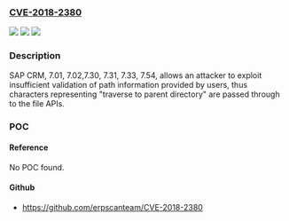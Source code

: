 ### [CVE-2018-2380](https://cve.mitre.org/cgi-bin/cvename.cgi?name=CVE-2018-2380)
![](https://img.shields.io/static/v1?label=Product&message=SAP%20CRM&color=blue)
![](https://img.shields.io/static/v1?label=Version&message=%3D%207.01%20&color=brighgreen)
![](https://img.shields.io/static/v1?label=Vulnerability&message=Directory%2FPath%20Traversal&color=brighgreen)

### Description

SAP CRM, 7.01, 7.02,7.30, 7.31, 7.33, 7.54, allows an attacker to exploit insufficient validation of path information provided by users, thus characters representing "traverse to parent directory" are passed through to the file APIs.

### POC

#### Reference
No POC found.

#### Github
- https://github.com/erpscanteam/CVE-2018-2380

